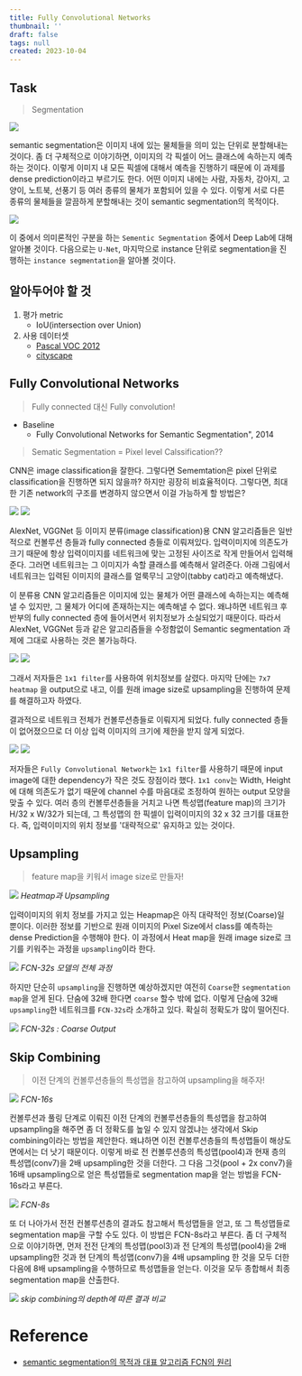 ```yaml
---
title: Fully Convolutional Networks
thumbnail: ''
draft: false
tags: null
created: 2023-10-04
---
```


## Task

 > 
 > Segmentation

![](computer-vision-FCN01.png)

semantic segmentation은 이미지 내에 있는 물체들을 의미 있는 단위로 분할해내는 것이다. 좀 더 구체적으로 이야기하면, 이미지의 각 픽셀이 어느 클래스에 속하는지 예측하는 것이다. 이렇게 이미지 내 모든 픽셀에 대해서 예측을 진행하기 때문에 이 과제를 dense prediction이라고 부르기도 한다. 어떤 이미지 내에는 사람, 자동차, 강아지, 고양이, 노트북, 선풍기 등 여러 종류의 물체가 포함되어 있을 수 있다. 이렇게 서로 다른 종류의 물체들을 깔끔하게 분할해내는 것이 semantic segmentation의 목적이다.

![](computer-vision-FCN02.jpg)

이 중에서 의미론적인 구분을 하는 `Sementic Segmentation` 중에서 Deep Lab에 대해 알아볼 것이다. 다음으로는 `U-Net`, 마지막으로 instance 단위로 segmentation을 진행하는 `instance segmentation`을 알아볼 것이다.

## 알아두어야 할 것

1. 평가 metric
   * IoU(intersection over Union)
1. 사용 데이터셋
   * [Pascal VOC 2012](https://pjreddie.com/projects/pascal-voc-dataset-mirror/)
   * [cityscape](https://pjreddie.com/projects/pascal-voc-dataset-mirror/)

## Fully Convolutional Networks

 > 
 > Fully connected 대신 Fully convolution!

* Baseline
  * Fully Convolutional Networks for Semantic Segmentation", 2014

 > 
 > Sematic Segmentation = Pixel level Calssification??

CNN은 image classification을 잘한다. 그렇다면 Sememtation은 pixel 단위로 classification을 진행하면 되지 않을까? 하지만 굉장히 비효율적이다. 그렇다면, 최대한 기존 network의 구조를 변경하지 않으면서 이걸 가능하게 할 방법은?

![](computer-vision-FCN03.jpg)
![](computer-vision-FCN04.png)

AlexNet, VGGNet 등 이미지 분류(image classification)용 CNN 알고리즘들은 일반적으로 컨볼루션 층들과 fully connected 층들로 이뤄져있다. 입력이미지에 의존도가 크기 때문에 항상 입력이미지를 네트워크에 맞는 고정된 사이즈로 작게 만들어서 입력해준다. 그러면 네트워크는 그 이미지가 속할 클래스를 예측해서 알려준다. 아래 그림에서 네트워크는 입력된 이미지의 클래스를 얼룩무늬 고양이(tabby cat)라고 예측해냈다.

이 분류용 CNN 알고리즘들은 이미지에 있는 물체가 어떤 클래스에 속하는지는 예측해낼 수 있지만, 그 물체가 어디에 존재하는지는 예측해낼 수 없다. 왜냐하면 네트워크 후반부의 fully connected 층에 들어서면서 위치정보가 소실되었기 때문이다. 따라서 AlexNet, VGGNet 등과 같은 알고리즘들을 수정함없이 Semantic segmentation 과제에 그대로 사용하는 것은 불가능하다.

![](computer-vision-FCN05.jpg)
![](computer-vision-FCN06.png)

그래서 저자들은 `1x1 filter`를 사용하여 위치정보를 살렸다. 마지막 단에는 `7x7 heatmap` 을 output으로 내고, 이를 원래 image size로 upsampling을 진행하여 문제를 해결하고자 하였다.

결과적으로 네트워크 전체가 컨볼루션층들로 이뤄지게 되었다. fully connected 층들이 없어졌으므로 더 이상 입력 이미지의 크기에 제한을 받지 않게 되었다.

![](computer-vision-FCN07.jpg)
![](computer-vision-FCN08.png)

저자들은 `Fully Convolutional Network`는 `1x1 filter`를 사용하기 때문에 input image에 대한 dependency가 작은 것도 장점이라 했다. `1x1 conv`는 Width, Height에 대해 의존도가 없기 때문에 channel 수를 마음대로 조정하여 원하는 output 모양을 맞출 수 있다. 여러 층의 컨볼루션층들을 거치고 나면 특성맵(feature map)의 크기가 H/32 x W/32가 되는데, 그 특성맵의 한 픽셀이 입력이미지의 32 x 32 크기를 대표한다. 즉, 입력이미지의 위치 정보를 '대략적으로' 유지하고 있는 것이다.

## Upsampling

 > 
 > feature map을 키워서 image size로 만들자!

![](computer-vision-FCN09.jpeg)
*Heatmap과 Upsampling*

입력이미지의 위치 정보를 가지고 있는 Heapmap은 아직 대략적인 정보(Coarse)일 뿐이다. 이러한 정보를 기반으로 원래 이미지의 Pixel Size에서 class를 예측하는 dense Prediction을 수행해야 한다. 이 과정에서 Heat map을 원래 image size로 크기를 키워주는 과정을 `upsampling`이라 한다.

![](computer-vision-FCN10.jpeg)
*FCN-32s 모델의 전체 과정*

하지만 단순히 `upsampling`을 진행하면 예상하겠지만 여전히 `Coarse`한 `segmentation map`을 얻게 된다. 단숨에 32배 한다면 `coarse` 할수 밖에 없다. 이렇게 단숨에 32배 `upsampling`한 네트워크를 `FCN-32s`라 소개하고 있다. 확실히 정확도가 많이 떨어진다.

![](computer-vision-FCN11.png)
*FCN-32s : Coarse Output*

## Skip Combining

 > 
 > 이전 단계의 컨볼루션층들의 특성맵을 참고하여 upsampling을 해주자!

![](computer-vision-FCN12.jpeg)
*FCN-16s*

컨볼루션과 풀링 단계로 이뤄진 이전 단계의 컨볼루션층들의 특성맵을 참고하여 upsampling을 해주면 좀 더 정확도를 높일 수 있지 않겠냐는 생각에서 Skip combining이라는 방법을 제안한다. 왜냐하면 이전 컨볼루션층들의 특성맵들이 해상도 면에서는 더 낫기 때문이다. 이렇게 바로 전 컨볼루션층의 특성맵(pool4)과 현재 층의 특성맵(conv7)을 2배 upsampling한 것을 더한다. 그 다음 그것(pool + 2x conv7)을 16배 upsampling으로 얻은 특성맵들로 segmentation map을 얻는 방법을 FCN-16s라고 부른다.

![](computer-vision-FCN13.jpeg)
*FCN-8s*

또 더 나아가서 전전 컨볼루션층의 결과도 참고해서 특성맵들을 얻고, 또 그 특성맵들로 segmentation map을 구할 수도 있다. 이 방법은 FCN-8s라고 부른다. 좀 더 구체적으로 이야기하면, 먼저 전전 단계의 특성맵(pool3)과 전 단계의 특성맵(pool4)을 2배 upsampling한 것과 현 단계의 특성맵(conv7)을 4배 upsampling 한 것을 모두 더한 다음에 8배 upsampling을 수행하므로 특성맵들을 얻는다. 이것을 모두 종합해서 최종 segmentation map을 산출한다.

![](computer-vision-FCN14.png)
*skip combining의 depth에 따른 결과 비교*

# Reference

* [semantic segmentation의 목적과 대표 알고리즘 FCN의 원리](https://bskyvision.com/491)
